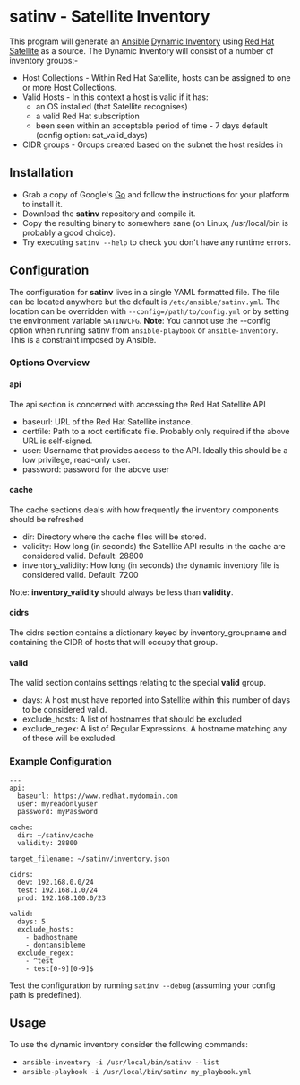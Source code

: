 # satinv - Satellite Inventory

This program will generate an [Ansible](https://ansible.com) [Dynamic Inventory](https://docs.ansible.com/ansible/latest/user_guide/intro_dynamic_inventory.html) using [Red Hat Satellite](https://www.redhat.com/en/technologies/management/satellite) as a source.  The Dynamic Inventory will consist of a number of inventory groups:-
* Host Collections - Within Red Hat Satellite, hosts can be assigned to one or more Host Collections.
* Valid Hosts - In this context a host is valid if it has:
    * an OS installed (that Satellite recognises)
    * a valid Red Hat subscription
    * been seen within an acceptable period of time - 7 days default (config option: sat_valid_days)
* CIDR groups - Groups created based on the subnet the host resides in

## Installation
* Grab a copy of Google's [Go](https://golang.org/) and follow the instructions for your platform to install it.
* Download the **satinv** repository and compile it.
* Copy the resulting binary to somewhere sane (on Linux, /usr/local/bin is probably a good choice).
* Try executing `satinv --help` to check you don't have any runtime errors.

## Configuration
The configuration for **satinv** lives in a single YAML formatted file.  The file can be located anywhere but the default is `/etc/ansible/satinv.yml`.
The location can be overridden with `--config=/path/to/config.yml` or by setting the environment variable `SATINVCFG`.  **Note**: You cannot use the --config option when running satinv from `ansible-playbook` or `ansible-inventory`.  This is a constraint imposed by Ansible.

### Options Overview
#### api
The api section is concerned with accessing the Red Hat Satellite API
* baseurl: URL of the Red Hat Satellite instance.
* certfile: Path to a root certificate file.  Probably only required if the above URL is self-signed.
* user: Username that provides access to the API.  Ideally this should be a low privilege, read-only user.
* password: password for the above user
#### cache
The cache sections deals with how frequently the inventory components should be refreshed
* dir: Directory where the cache files will be stored.
* validity: How long (in seconds) the Satellite API results in the cache are considered valid.  Default: 28800
* inventory_validity: How long (in seconds) the dynamic inventory file is considered valid.  Default: 7200

Note: **inventory_validity** should always be less than **validity**.
#### cidrs
The cidrs section contains a dictionary keyed by inventory_groupname and containing the CIDR of hosts that will occupy that group.
#### valid
The valid section contains settings relating to the special **valid** group.
* days: A host must have reported into Satellite within this number of days to be considered valid.
* exclude_hosts: A list of hostnames that should be excluded
* exclude_regex: A list of Regular Expressions.  A hostname matching any of these will be excluded.

### Example Configuration
```
---
api:
  baseurl: https://www.redhat.mydomain.com
  user: myreadonlyuser
  password: myPassword

cache:
  dir: ~/satinv/cache
  validity: 28800

target_filename: ~/satinv/inventory.json

cidrs:
  dev: 192.168.0.0/24
  test: 192.168.1.0/24
  prod: 192.168.100.0/23

valid:
  days: 5
  exclude_hosts:
    - badhostname
    - dontansibleme
  exclude_regex:
    - ^test
    - test[0-9][0-9]$
```
Test the configuration by running `satinv --debug` (assuming your config path is predefined).

## Usage
To use the dynamic inventory consider the following commands:
* `ansible-inventory -i /usr/local/bin/satinv --list`
* `ansible-playbook -i /usr/local/bin/satinv my_playbook.yml`